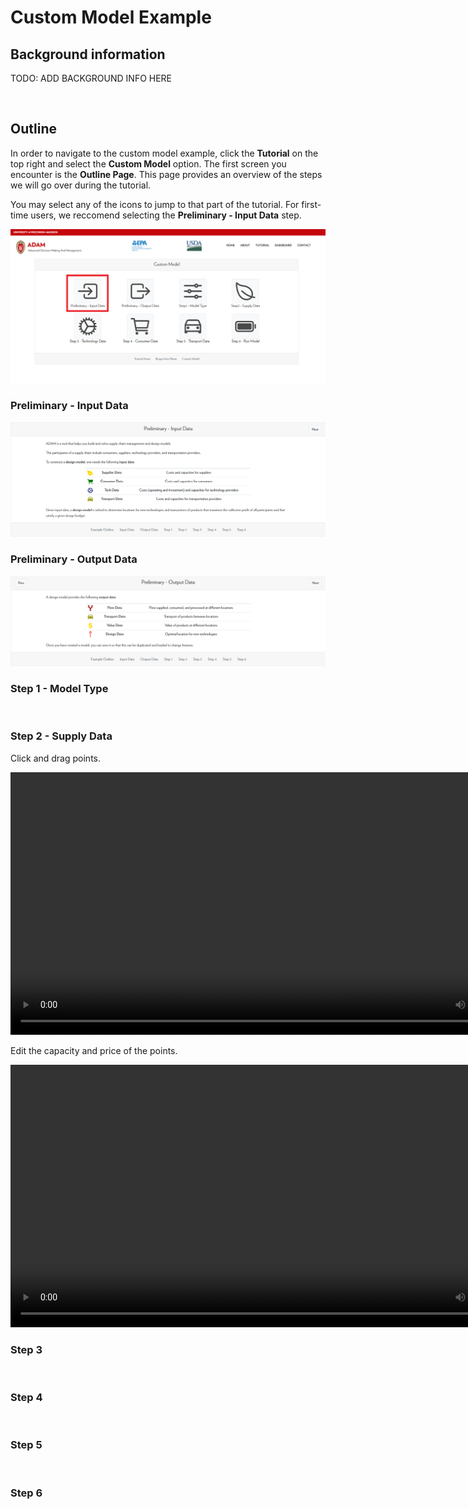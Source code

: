 <h1>Custom Model Example</h1>

<h2>Background information</h2>

<p>TODO: ADD BACKGROUND INFO HERE 
</p>

<br>

<h2>Outline</h2>

<p>In order to navigate to the custom model example, click the <b>Tutorial</b> on the top right and select the <b>Custom Model</b> option. The first screen you encounter is the <b>Outline Page</b>. This page provides an overview of the steps we will go over during the tutorial. 
</p>

<p>You may select any of the icons to jump to that part of the tutorial. For first-time users, we reccomend selecting the <b>Preliminary - Input Data</b> step.
</p>

<img src = "Pictures\custom_model\outline.png">

<br> 

<h3>Preliminary - Input Data</h3> 

<img src="Pictures\custom_model\input_dat.png">

<br>

<h3>Preliminary - Output Data</h3> 

<img src="Pictures\custom_model\output_dat.png">

<br>

<h3>Step 1 - Model Type</h3> 

<br>

<h3>Step 2 - Supply Data</h3> 

<p>
    Click and drag points.  
</p>

<video width="840" controls>
  <source src="Pictures\custom_model\supply_drag.mp4">
Your browser does not support the video.
</video>

<p>
    Edit the capacity and price of the points. 
</p>

<video width="840" controls>
  <source src="Pictures\custom_model\supply_edit.mp4">
Your browser does not support the video.
</video>

<br>

<h3>Step 3</h3> 

<br>

<h3>Step 4</h3> 

<br>

<h3>Step 5</h3> 

<br>

<h3>Step 6</h3> 